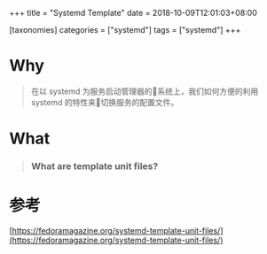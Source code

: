 +++
title = "Systemd Template"
date =  2018-10-09T12:01:03+08:00

[taxonomies]
categories = ["systemd"]
tags = ["systemd"]
+++



# Why
> 在以 systemd 为服务启动管理器的系统上，我们如何方便的利用 systemd 的特性来切换服务的配置文件。

# What

> ### What are template unit files?

# 参考
[https://fedoramagazine.org/systemd-template-unit-files/](https://fedoramagazine.org/systemd-template-unit-files/)
